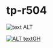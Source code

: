 # tp-r504

![text ALT](https://github.com/perzorem/tp-r504/actions/workflows/pytest.yml/badge.svg)

[![ALT textGH](https://github.com/perzorem/tp-r504/actions/workflows/pytest.yml/badge.svg)](https://github.com/perzorem/tp-r504/actions/runs/6110696225)

